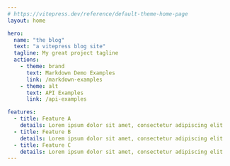 ```yaml
---
# https://vitepress.dev/reference/default-theme-home-page
layout: home

hero:
  name: "the blog"
  text: "a vitepress blog site"
  tagline: My great project tagline
  actions:
    - theme: brand
      text: Markdown Demo Examples
      link: /markdown-examples
    - theme: alt
      text: API Examples
      link: /api-examples

features:
  - title: Feature A
    details: Lorem ipsum dolor sit amet, consectetur adipiscing elit
  - title: Feature B
    details: Lorem ipsum dolor sit amet, consectetur adipiscing elit
  - title: Feature C
    details: Lorem ipsum dolor sit amet, consectetur adipiscing elit
---
```


